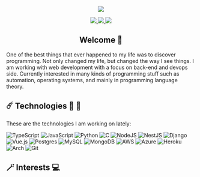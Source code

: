 <!-- Profile GIF -->
<div>
  <p align="center"><img src="./greetings.gif"></p>
</div>

<!-- Social media -->
<div align="center">
  <a href="https://www.linkedin.com/in/fernando-augusto-p">
    <img src="https://img.shields.io/badge/LinkedIn-%230077B5.svg?style=flat-square&logo=linkedin&logoColor=white">
  </a>
  <a href="https://twitter.com/nandkis_">
    <img src="https://img.shields.io/badge/nandkis_-%231DA1F2.svg?style=flat-square&logo=Twitter&logoColor=white">
  </a>
  <a href="https://odnanref.medium.com/">
    <img src="https://img.shields.io/badge/Medium-12100E?labelColor=000000&color=white&style=flat-square&logo=medium&logoColor=white">
  </a>
</div>

<!-- Title -->
<h2 align="center">Welcome 👋</h2>

<!-- Summary about me -->
One of the best things that ever happened to my life was to discover programming. Not only changed my life, but changed the way I see things. I am working with web development with a focus on back-end and devops side. Currently interested in many kinds of programming stuff such as automation, operating systems, and mainly in programming language theory.


<!-- Technologies -->
## ☄️ Technologies 👾 🧮
These are the technologies I am working on lately:

![TypeScript](https://img.shields.io/badge/typescript-%23007ACC.svg?style=flat-square&logo=typescript&logoColor=white)
![JavaScript](https://img.shields.io/badge/javascript-%23323330.svg?style=flat-square&logo=javascript&logoColor=%23F7DF1E)
![Python](https://img.shields.io/badge/python-3670A0?style=flat-square&logo=python&logoColor=ffdd54)
![C](https://img.shields.io/badge/c-%2300599C.svg?style=flat-square&logo=c&logoColor=white)
![NodeJS](https://img.shields.io/badge/node.js-6DA55F?style=flat-square&logo=node.js&logoColor=white)
![NestJS](https://img.shields.io/badge/nestjs-%23E0234E.svg?style=flat-square&logo=nestjs&logoColor=white)
![Django](https://img.shields.io/badge/django-%23092E20.svg?style=flat-square&logo=django&logoColor=white)
![Vue.js](https://img.shields.io/badge/vuejs-%2335495e.svg?style=flat-square&logo=vuedotjs&logoColor=%234FC08D)
![Postgres](https://img.shields.io/badge/postgres-%23316192.svg?style=flat-square&logo=postgresql&logoColor=white)
![MySQL](https://img.shields.io/badge/mysql-%2300f.svg?style=flat-square&logo=mysql&logoColor=white)
![MongoDB](https://img.shields.io/badge/MongoDB-%234ea94b.svg?style=flat-square&logo=mongodb&logoColor=white)
![AWS](https://img.shields.io/badge/AWS-%23FF9900.svg?style=flat-square&logo=amazon-aws&logoColor=white)
![Azure](https://img.shields.io/badge/azure-%230072C6.svg?style=flat-square&logo=microsoftazure&logoColor=white)
![Heroku](https://img.shields.io/badge/heroku-%23430098.svg?style=flat-square&logo=heroku&logoColor=white)
![Arch](https://img.shields.io/badge/Arch%20Linux-1793D1?logo=arch-linux&logoColor=fff&style=flat-square)
![Git](https://img.shields.io/badge/git-%23F05033.svg?style=flat-square&logo=git&logoColor=white)


<!-- interests -->
## 🪄 Interests 💻


<!--
**fernando-gap/fernando-gap** is a ✨ _special_ ✨ repository because its `README.md` (this file) appears on your GitHub profile.

Here are some ideas to get you started:

- 🔭 I’m currently working on ...
- 🌱 I’m currently learning ...
- 👯 I’m looking to collaborate on ...
- 🤔 I’m looking for help with ...
- 💬 Ask me about ...
- 📫 How to reach me: ...
- 😄 Pronouns: ...
- ⚡ Fun fact: ...
-->
